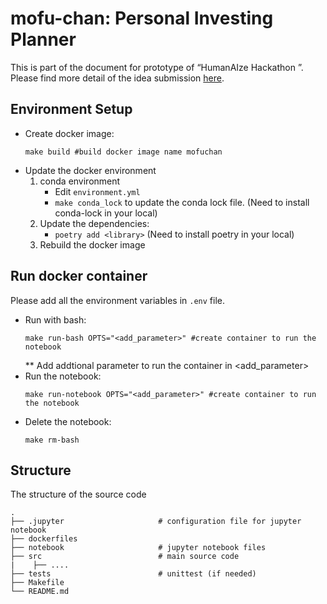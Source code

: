 # mofu-chan: Personal Investing Planner
This is part of the document for prototype of “HumanAIze Hackathon <FinTech Edition>”. Please find more detail of the idea submission [here](https://medium.com/@npatamawadee/humanaize-hackathon-mofu-chan-personal-investing-planner-3acf93659efb).


## Environment Setup
- Create docker image:
    ```
    make build #build docker image name mofuchan
    ```
- Update the docker environment
    1. conda environment
        - Edit `environment.yml`
        - `make conda_lock` to update the conda lock file. (Need to install conda-lock in your local)
    2. Update the dependencies:
        -  `poetry add <library>` (Need to install poetry in your local)
    3. Rebuild the docker image

## Run docker container
Please add all the environment variables in `.env` file.
- Run with bash:
    ```
    make run-bash OPTS="<add_parameter>" #create container to run the notebook
    ```
    ** Add addtional parameter to run the container in <add_parameter>
- Run the notebook:
    ```
    make run-notebook OPTS="<add_parameter>" #create container to run the notebook
    ```
- Delete the notebook:
    ```
    make rm-bash
    ```

## Structure
The structure of the source code
```
.
├── .jupyter                     # configuration file for jupyter notebook
├── dockerfiles
├── notebook                     # jupyter notebook files 
├── src                          # main source code
|    ├── ....  
├── tests                        # unittest (if needed)
├── Makefile  
└── README.md
```